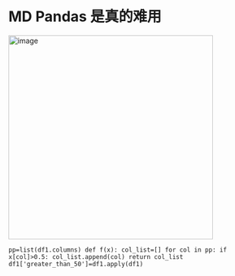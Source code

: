 # MD Pandas 是真的难用

<img width="402" alt="image" src="https://user-images.githubusercontent.com/65296071/225220939-fe765ad7-3332-4adc-be0d-1e76ff230651.png">


`pp=list(df1.columns)
def f(x):
    col_list=[]
    for col in pp:
        if x[col]>0.5:
            col_list.append(col)
    return col_list
df1['greater_than_50']=df1.apply(df1)`
